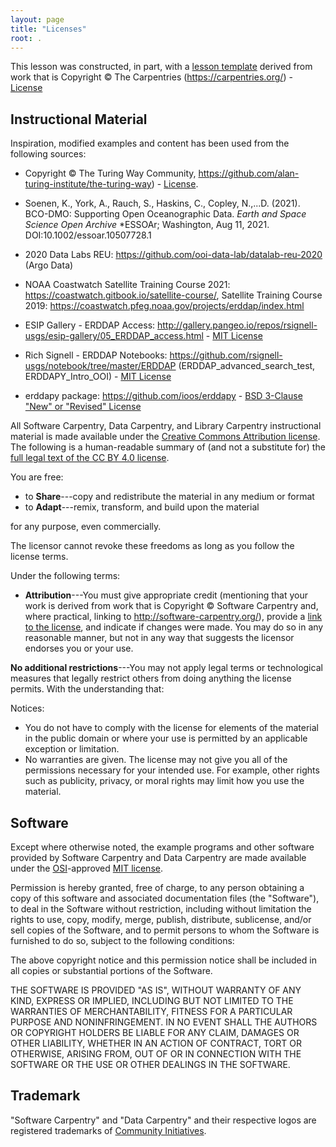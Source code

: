 ```yaml
---
layout: page
title: "Licenses"
root: .
---
```

This lesson was constructed, in part, with a [lesson template](https://github.com/carpentries/styles) derived from work that is Copyright © The Carpentries (https://carpentries.org/) -  [License](https://github.com/carpentries/styles/blob/gh-pages/LICENSE.md)



## Instructional Material

Inspiration, modified examples and content has been used from the following sources: 

* Copyright © The Turing Way Community, https://github.com/alan-turing-institute/the-turing-way) - [License](https://creativecommons.org/licenses/by/4.0/).

* Soenen, K., York, A., Rauch, S., Haskins, C., Copley, N.,...D. (2021). BCO-DMO: Supporting Open Oceanographic Data. *Earth and Space Science Open Archive* *ESSOAr; Washington, Aug 11, 2021. DOI:10.1002/essoar.10507728.1

* 2020 Data Labs REU: https://github.com/ooi-data-lab/datalab-reu-2020 (Argo Data)

* NOAA Coastwatch Satellite Training Course 2021: https://coastwatch.gitbook.io/satellite-course/, Satellite Training Course 2019: https://coastwatch.pfeg.noaa.gov/projects/erddap/index.html

* ESIP Gallery -  ERDDAP Access: http://gallery.pangeo.io/repos/rsignell-usgs/esip-gallery/05_ERDDAP_access.html - [MIT License](https://github.com/rsignell-usgs/esip-gallery/blob/master/LICENSE)

* Rich Signell - ERDDAP Notebooks: https://github.com/rsignell-usgs/notebook/tree/master/ERDDAP (ERDDAP_advanced_search_test, ERDDAPY_Intro_OOI) - [MIT License](https://github.com/rsignell-usgs/esip-gallery/blob/master/LICENSE)

* erddapy package: https://github.com/ioos/erddapy - [BSD 3-Clause "New" or "Revised" License](https://github.com/ioos/erddapy/blob/main/LICENSE.txt)











All Software Carpentry, Data Carpentry, and Library Carpentry instructional material is
made available under the [Creative Commons Attribution
license][cc-by-human]. The following is a human-readable summary of
(and not a substitute for) the [full legal text of the CC BY 4.0
license][cc-by-legal].

You are free:

* to **Share**---copy and redistribute the material in any medium or format
* to **Adapt**---remix, transform, and build upon the material

for any purpose, even commercially.

The licensor cannot revoke these freedoms as long as you follow the
license terms.

Under the following terms:

* **Attribution**---You must give appropriate credit (mentioning that
  your work is derived from work that is Copyright © Software
  Carpentry and, where practical, linking to
  http://software-carpentry.org/), provide a [link to the
  license][cc-by-human], and indicate if changes were made. You may do
  so in any reasonable manner, but not in any way that suggests the
  licensor endorses you or your use.

**No additional restrictions**---You may not apply legal terms or
technological measures that legally restrict others from doing
anything the license permits.  With the understanding that:

Notices:

* You do not have to comply with the license for elements of the
  material in the public domain or where your use is permitted by an
  applicable exception or limitation.
* No warranties are given. The license may not give you all of the
  permissions necessary for your intended use. For example, other
  rights such as publicity, privacy, or moral rights may limit how you
  use the material.

## Software

Except where otherwise noted, the example programs and other software
provided by Software Carpentry and Data Carpentry are made available under the
[OSI][osi]-approved
[MIT license][mit-license].

Permission is hereby granted, free of charge, to any person obtaining
a copy of this software and associated documentation files (the
"Software"), to deal in the Software without restriction, including
without limitation the rights to use, copy, modify, merge, publish,
distribute, sublicense, and/or sell copies of the Software, and to
permit persons to whom the Software is furnished to do so, subject to
the following conditions:

The above copyright notice and this permission notice shall be
included in all copies or substantial portions of the Software.

THE SOFTWARE IS PROVIDED "AS IS", WITHOUT WARRANTY OF ANY KIND,
EXPRESS OR IMPLIED, INCLUDING BUT NOT LIMITED TO THE WARRANTIES OF
MERCHANTABILITY, FITNESS FOR A PARTICULAR PURPOSE AND
NONINFRINGEMENT. IN NO EVENT SHALL THE AUTHORS OR COPYRIGHT HOLDERS BE
LIABLE FOR ANY CLAIM, DAMAGES OR OTHER LIABILITY, WHETHER IN AN ACTION
OF CONTRACT, TORT OR OTHERWISE, ARISING FROM, OUT OF OR IN CONNECTION
WITH THE SOFTWARE OR THE USE OR OTHER DEALINGS IN THE SOFTWARE.

## Trademark

"Software Carpentry" and "Data Carpentry" and their respective logos
are registered trademarks of [Community Initiatives][CI].

[cc-by-human]: https://creativecommons.org/licenses/by/4.0/
[cc-by-legal]: https://creativecommons.org/licenses/by/4.0/legalcode
[mit-license]: https://opensource.org/licenses/mit-license.html
[ci]: http://communityin.org/
[osi]: https://opensource.org

